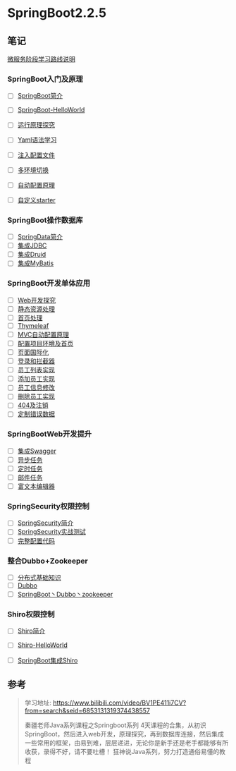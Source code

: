 # SpringBoot2.2.5

## 笔记

[微服务阶段学习路线说明](学相伴学习笔记/学相伴-秦疆-SpringBoot2.2.5最新教程IDEA版通俗易懂/微服务阶段学习路线说明.md)

### SpringBoot入门及原理

- [ ] [SpringBoot简介](学相伴学习笔记/学相伴-秦疆-SpringBoot2.2.5最新教程IDEA版通俗易懂/01-SpringBoot入门及原理/01-SpringBoot简介.md)
- [ ] [SpringBoot-HelloWorld](学相伴学习笔记/学相伴-秦疆-SpringBoot2.2.5最新教程IDEA版通俗易懂/01-SpringBoot入门及原理/02-SpringBoot-HelloWorld.md)
- [ ] [运行原理探究](学相伴学习笔记/学相伴-秦疆-SpringBoot2.2.5最新教程IDEA版通俗易懂/01-SpringBoot入门及原理/03-运行原理探究.md)
- [ ] [Yaml语法学习](学相伴学习笔记/学相伴-秦疆-SpringBoot2.2.5最新教程IDEA版通俗易懂/01-SpringBoot入门及原理/04-Yaml语法学习.md)
- [ ] [注入配置文件](学相伴学习笔记/学相伴-秦疆-SpringBoot2.2.5最新教程IDEA版通俗易懂/01-SpringBoot入门及原理/05-注入配置文件.md)
- [ ] [多环境切换](学相伴学习笔记/学相伴-秦疆-SpringBoot2.2.5最新教程IDEA版通俗易懂/01-SpringBoot入门及原理/06-多环境切换.md)
- [ ] [自动配置原理](学相伴学习笔记/学相伴-秦疆-SpringBoot2.2.5最新教程IDEA版通俗易懂/01-SpringBoot入门及原理/07-自动配置原理.md)
- [ ] [自定义starter](学相伴学习笔记/学相伴-秦疆-SpringBoot2.2.5最新教程IDEA版通俗易懂/01-SpringBoot入门及原理/08-提高-自定义starter.md)



### SpringBoot操作数据库

- [ ] [SpringData简介](学相伴学习笔记/学相伴-秦疆-SpringBoot2.2.5最新教程IDEA版通俗易懂/02-SpringBoot操作数据库/01-SpringData简介.md)
- [ ] [集成JDBC](学相伴学习笔记/学相伴-秦疆-SpringBoot2.2.5最新教程IDEA版通俗易懂/02-SpringBoot操作数据库/02-集成JDBC.md)
- [ ] [集成Druid](学相伴学习笔记/学相伴-秦疆-SpringBoot2.2.5最新教程IDEA版通俗易懂/02-SpringBoot操作数据库/03-集成Druid.md)
- [ ] [集成MyBatis](学相伴学习笔记/学相伴-秦疆-SpringBoot2.2.5最新教程IDEA版通俗易懂/02-SpringBoot操作数据库/04-集成MyBatis.md)

### SpringBoot开发单体应用

- [ ] [Web开发探究](学相伴学习笔记/学相伴-秦疆-SpringBoot2.2.5最新教程IDEA版通俗易懂/03-SpringBoot开发单体应用/01-Web开发探究.md)
- [ ] [静态资源处理](学相伴学习笔记/学相伴-秦疆-SpringBoot2.2.5最新教程IDEA版通俗易懂/03-SpringBoot开发单体应用/02-静态资源处理.md)
- [ ] [首页处理](学相伴学习笔记/学相伴-秦疆-SpringBoot2.2.5最新教程IDEA版通俗易懂/03-SpringBoot开发单体应用/03-首页处理.md)
- [ ] [Thymeleaf](学相伴学习笔记/学相伴-秦疆-SpringBoot2.2.5最新教程IDEA版通俗易懂/03-SpringBoot开发单体应用/04-Thymeleaf.md)
- [ ] [MVC自动配置原理](学相伴学习笔记/学相伴-秦疆-SpringBoot2.2.5最新教程IDEA版通俗易懂/03-SpringBoot开发单体应用/05-MVC自动配置原理.md)
- [ ] [配置项目环境及首页](学相伴学习笔记/学相伴-秦疆-SpringBoot2.2.5最新教程IDEA版通俗易懂/03-SpringBoot开发单体应用/06-配置项目环境及首页.md)
- [ ] [页面国际化](学相伴学习笔记/学相伴-秦疆-SpringBoot2.2.5最新教程IDEA版通俗易懂/03-SpringBoot开发单体应用/07-页面国际化.md)
- [ ] [登录和拦截器](学相伴学习笔记/学相伴-秦疆-SpringBoot2.2.5最新教程IDEA版通俗易懂/03-SpringBoot开发单体应用/08-登录和拦截器.md)
- [ ] [员工列表实现](学相伴学习笔记/学相伴-秦疆-SpringBoot2.2.5最新教程IDEA版通俗易懂/03-SpringBoot开发单体应用/09-员工列表实现.md)
- [ ] [添加员工实现](学相伴学习笔记/学相伴-秦疆-SpringBoot2.2.5最新教程IDEA版通俗易懂/03-SpringBoot开发单体应用/10-添加员工实现.md)
- [ ] [员工信息修改](学相伴学习笔记/学相伴-秦疆-SpringBoot2.2.5最新教程IDEA版通俗易懂/03-SpringBoot开发单体应用/11-员工信息修改.md)
- [ ] [删除员工实现](学相伴学习笔记/学相伴-秦疆-SpringBoot2.2.5最新教程IDEA版通俗易懂/03-SpringBoot开发单体应用/12-删除员工实现.md)
- [ ] [404及注销](学相伴学习笔记/学相伴-秦疆-SpringBoot2.2.5最新教程IDEA版通俗易懂/03-SpringBoot开发单体应用/13-404及注销.md)
- [ ] [定制错误数据](学相伴学习笔记/学相伴-秦疆-SpringBoot2.2.5最新教程IDEA版通俗易懂/03-SpringBoot开发单体应用/14-定制错误数据.md)

### SpringBootWeb开发提升

- [ ] [集成Swagger](学相伴学习笔记/学相伴-秦疆-SpringBoot2.2.5最新教程IDEA版通俗易懂/04-SpringBootWeb开发提升/01-集成Swagger.md)
- [ ] [异步任务](学相伴学习笔记/学相伴-秦疆-SpringBoot2.2.5最新教程IDEA版通俗易懂/04-SpringBootWeb开发提升/02-异步任务.md)
- [ ] [定时任务](学相伴学习笔记/学相伴-秦疆-SpringBoot2.2.5最新教程IDEA版通俗易懂/04-SpringBootWeb开发提升/03-定时任务.md)
- [ ] [邮件任务](学相伴学习笔记/学相伴-秦疆-SpringBoot2.2.5最新教程IDEA版通俗易懂/04-SpringBootWeb开发提升/04-邮件任务.md)
- [ ] [富文本编辑器](学相伴学习笔记/学相伴-秦疆-SpringBoot2.2.5最新教程IDEA版通俗易懂/04-SpringBootWeb开发提升/05-富文本编辑器.md)

### SpringSecurity权限控制

- [ ] [SpringSecurity简介](学相伴学习笔记/学相伴-秦疆-SpringBoot2.2.5最新教程IDEA版通俗易懂/05-SpringSecurity权限控制/01-SpringSecurity简介.md)
- [ ] [SpringSecurity实战测试](学相伴学习笔记/学相伴-秦疆-SpringBoot2.2.5最新教程IDEA版通俗易懂/05-SpringSecurity权限控制/02-SpringSecurity实战测试.md)
- [ ] [完整配置代码](学相伴学习笔记/学相伴-秦疆-SpringBoot2.2.5最新教程IDEA版通俗易懂/05-SpringSecurity权限控制/03-完整配置代码.md)

### 整合Dubbo+Zookeeper

- [ ] [分布式基础知识](学相伴学习笔记/学相伴-秦疆-SpringBoot2.2.5最新教程IDEA版通俗易懂/06-整合Dubbo+Zookeeper/01-分布式基础知识.md)
- [ ] [Dubbo](学相伴学习笔记/学相伴-秦疆-SpringBoot2.2.5最新教程IDEA版通俗易懂/06-整合Dubbo+Zookeeper/02-Dubbo.md)
- [ ] [SpringBoot丶Dubbo丶zookeeper](学相伴学习笔记/学相伴-秦疆-SpringBoot2.2.5最新教程IDEA版通俗易懂/06-整合Dubbo+Zookeeper/03-SpringBoot丶Dubbo丶zookeeper.md)

### Shiro权限控制

- [ ] [Shiro简介](学相伴学习笔记/学相伴-秦疆-SpringBoot2.2.5最新教程IDEA版通俗易懂/07-Shiro/01-Shiro简介.md)
- [ ] [Shiro-HelloWorld](学相伴学习笔记/学相伴-秦疆-SpringBoot2.2.5最新教程IDEA版通俗易懂/07-Shiro/02-Shiro-HelloWorld.md)
- [ ] [SpringBoot集成Shiro](学相伴学习笔记/学相伴-秦疆-SpringBoot2.2.5最新教程IDEA版通俗易懂/07-Shiro/03-SpringBoot集成Shiro.md)







## 参考

> 学习地址: https://www.bilibili.com/video/BV1PE411i7CV?from=search&seid=6853131319374438557
>
> 秦疆老师Java系列课程之Springboot系列 4天课程的合集，从初识SpringBoot，然后进入web开发，原理探究，再到数据库连接，然后集成一些常用的框架，由易到难，层层递进，无论你是新手还是老手都能够有所收获，录得不好，请不要吐槽！ 狂神说Java系列，努力打造通俗易懂的教程